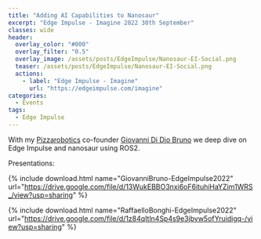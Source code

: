 ```yaml
---
title: "Adding AI Capabilities to Nanosaur"
excerpt: "Edge Impulse - Imagine 2022 30th September"
classes: wide
header:
  overlay_color: "#000"
  overlay_filter: "0.5"
  overlay_image: /assets/posts/EdgeImpulse/Nanosaur-EI-Social.png
  teaser: /assets/posts/EdgeImpulse/Nanosaur-EI-Social.png
  actions:
    - label: "Edge Impulse - Imagine"
      url: "https://edgeimpulse.com/imagine"
categories:
  - Events
tags:
  - Edge Impulse
---
```


With my [Pizzarobotics](https://pizzarobotics.org) co-founder [Giovanni Di Dio Bruno](http://gbr1.github.io/) we deep dive on Edge Impulse and nanosaur using ROS2.

Presentations:

{% include download.html name="GiovanniBruno-EdgeImpulse2022" url="https://drive.google.com/file/d/13WukEBBO3nxi6oF6ituhiHaYZim1WRS_/view?usp=sharing" %}

{% include download.html name="RaffaelloBonghi-EdgeImpulse2022" url="https://drive.google.com/file/d/1z84qItln4Sp4s9e3jbyw5ofYruidigq-/view?usp=sharing" %}